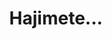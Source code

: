 --- 
title: "Hajimete..."
publishdate: "2019-10-1T16:48:46+02:00"
src: "https://365manga.net/manga/hajimete"
image: "https://data.365manga.net/images/thumbnails/1444-hajimete.jpg"
description: "Yui has always loved Koutarou to the point that she became the manager of the athletic team. One day Koutarou confessed to her and they become a couple. Will there be heaven or hell waiting for Yui?"
---